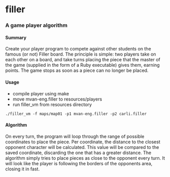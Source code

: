 # filler
### A game player algorithm

#### Summary
Create your player program to compete against other students on the
famous (or not) Filler board. The principle is simple: two players take on each other on
a board, and take turns placing the piece that the master of the game (supplied in the
form of a Ruby executable) gives them, earning points. The game stops as soon as a
piece can no longer be placed. 

#### Usage
- compile player using make
- move mvan-eng.filler to resources/players
- run filler_vm from resources directory
```
./filler_vm -f maps/map01 -p1 mvan-eng.filler -p2 carli.filler
```
#### Algorithm
On every turn, the program will loop through the range of possible coordinates to place the piece. Per coordinate, the distance to the closest opponent character will be calculated. This value will be compared to the saved coordinate, discarding the one that has a greater distance. 
The algorithm simply tries to place pieces as close to the opponent every turn. It will look like the player is following the borders of the opponents area, closing it in fast.
